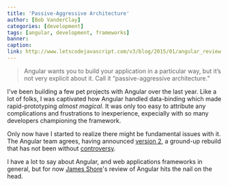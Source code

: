 ```yaml
---
title: 'Passive-Aggressive Architecture'
author: [Bob VanderClay]
categories: [development]
tags: [angular, development, frameworks]
banner:
caption:
link: http://www.letscodejavascript.com/v3/blog/2015/01/angular_review
---
```


> Angular wants you to build your application in a particular way, but it’s not very explicit about it. Call it “passive-aggressive architecture.”

I've been building a few pet projects with Angular over the last year. Like a lot of folks, I was captivated how Angular handled data-binding which made rapid-prototyping *almost magical*. It was only too easy to attribute any complications and frustrations to inexperience, expecially with so many developers championing the framework.

Only now have I started to realize there might be fundamental issues with it. The Angular team agrees, having announced [version 2](https://www.youtube.com/watch?v=gNmWybAyBHI&list=UUEGUP3TJJfMsEM_1y8iviSQ), a ground-up rebuild that has not been without [controversy](https://medium.com/@jeffwhelpley/screw-you-angular-62b3889fd678).

I have a lot to say about Angular, and web applications frameworks in general, but for now [James Shore](https://twitter.com/jamesshore)'s review of Angular hits the nail on the head.
